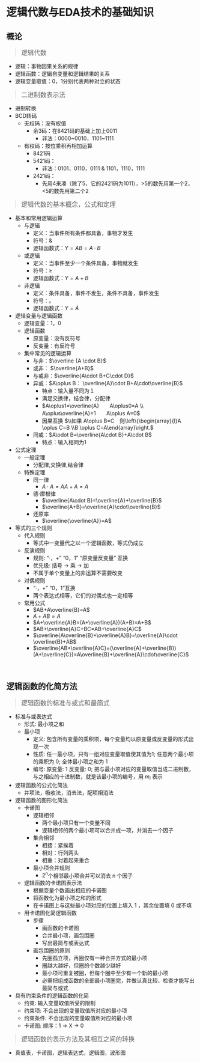 # **逻辑代数与EDA技术的基础知识**

## **概论**
> <big>逻辑代数</big>
- 逻辑：事物因果关系的规律
- 逻辑函数：逻辑自变量和逻辑结果的关系
- 逻辑变量取值：0，1分别代表两种对立的状态

> <big>二进制数表示法</big>
- 进制转换
- BCD转码
  - 无权码：没有权值
    - 余3码：在8421码的基础上加上0011
      - 非法：0000~0010，1101~1111
  - 有权码：按位乘积再相加运算
    - 8421码
    - 5421码：
      - 非法：0101，0110，0111 & 1101，1110，1111
    - 2421码：
      - 先用4来凑（除了5，它的2421码为1011），>5的数先用第一个2，<5的数先用第二个2

> <big> 逻辑代数的基本概念，公式和定理 </big>
- 基本和常用逻辑运算
  - 与逻辑
    - 定义：当事件所有条件都具备，事物才发生
    - 符号：&
    - 逻辑函数式：$Y=AB=A·B$
  - 或逻辑
    - 定义：当事件至少一个条件具备，事物就发生
    - 符号：≥
    - 逻辑函数式：$Y=A+B$
  - 非逻辑
    - 定义：条件具备，事件不发生，条件不具备，事件发生
    - 符号：。
    - 逻辑函数式：$Y=\bar{A}$
- 逻辑变量与逻辑函数
  - 逻辑变量：1，0
  - 逻辑函数
    - 原变量：没有反符号
    - 反变量：有反符号
  - 集中常见的逻辑运算
    - 与非：$\overline {A \cdot B}$
    - 或非： $\overline{A+B}$
    - 与或非：$\overline{A\cdot B+C\cdot D}$
    - 异或：$A\oplus B： \overline{A}\cdot B+A\cdot\overline{B}$
      - 特点：输入量不同为１
      - 满足交换律，结合律，分配律
      - $A\oplus1=\overline{A}　　A\oplus0=A \\
      A\oplus\overline{A}=1　　A\oplus A=0$
      - 因果互换 $\\如果 A\oplus B=C　则\left\{\begin{array}{l}A \oplus C=B \\B \oplus C=A\end{array}\right.$
    - 同或：$A\odot B=\overline{A\cdot B}+A\cdot B$
      - 特点：输入相同为1
- 公式定理
  - 一般定理
    - 分配律,交换律,结合律
  - 特殊定理
    - 同一律
      - $A\cdot A=A　　A+A=A$
    - 德$\cdot$摩根律
      - $\overline{A\cdot B}=\overline{A}+\overline{B}$
      - $\overline{A+B}=\overline{A}\cdot\overline{B}$
    - 还原率
      - $\overline{\overline{A}}=A$
- 等式的三个规则
  - 代入规则
    - 等式中一变量代之以一个逻辑函数，等式仍成立
  - 反演规则
    - 规则: “·，+” “0，1” “原变量反变量” 互换
    - 优先级: 括号 &rarr; 乘 &rarr; 加
    - 不属于单个变量上的非运算不需要改变
  - 对偶规则
    - “·，+” “0，1”互换
    - 两个表达式相等，它们的对偶式也一定相等
  - 常用公式
    - $AB+A\overline{B}=A$
    - $A+AB=A$
    - $A+\overline{A}B=(A+\overline{A})(A+B)=A+B$
    - $AB+\overline{A}C+BC=AB+\overline{A}C$
    - $\overline{A\overline{B}+\overline{A}B}=\overline{A}\cdot \overline{B}+AB$
    - $\overline{AB+\overline{A}C}=(\overline{A}+\overline{B})(A+\overline{C})=A\overline{B}+\overline{A}\cdot\overline{C}$

<br>

## **逻辑函数的化简方法**
> <big> 逻辑函数的标准与或式和最简式 </big>
- 标准与或表达式
  - 形式: 最小项之和
  - 最小项
    - 定义: 包含所有变量的乘积项，每个变量均以原变量或反变量的形式出现一次
    - 性质: 任一最小项，只有一组对应变量取值使其值为1; 任意两个最小项的乘积为 0; 全体最小项之和为 1
    - 编号: 原变量: 1 反变量: 0; 把与最小项对应的变量取值当成二进制数，与之相应的十进制数，就是该最小项的编号，用 $m_{i}$ 表示
- 逻辑函数的公式化简法
  - 并项法，吸收法，消去法，配项相消法
- 逻辑函数的图形化简法
  - 卡诺图
    - 逻辑相邻
      - 两个最小项只有一个变量不同
      - 逻辑相邻的两个最小项可以合并成一项，并消去一个因子
    - 集合相邻
      - 相接：紧挨着
      - 相对：行列两头
      - 相重：对着起来重合
    - 最小项合并规则
      - $2^{n}$个相邻最小项合并可以消去 n 个因子
  - 逻辑函数的卡诺图表示法
    - 根据变量个数画出相应的卡诺图
    - 将函数化为最小项之和的形式
    - 在卡诺图上与这些最小项对应的位置上填入 1 ，其余位置填 0 或不填
  - 用卡诺图化简逻辑函数
    - 步骤
      - 画函数的卡诺图
      - 合并最小项，画包围圈
      - 写出最简与或表达式
    - 画包围圈的原则
      - 先圈孤立项，再圈仅有一种合并方式的最小项
      - 圈越大越好，但圈的个数越少越好
      - 最小项可重复被圈，但每个圈中至少有一个新的最小项
      - 必需把组成函数的全部最小项圈完，并做认真比较、检查才能写出最简与或式
- 具有约束条件的逻辑函数的化简
  - 约束: 输入变量取值所受的限制
  - 约束项: 不会出现的变量取值所对应的最小项
  - 约束条件: 不会出现的变量取值所对应的最小项
  - 卡诺图: 顺序：1 &rarr; X &rarr; 0

> <big> 逻辑函数的表示方法及其相互之间的转换 </big>
- 真值表，卡诺图，逻辑表达式，逻辑图，波形图